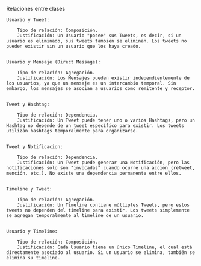 Relaciones entre clases

    Usuario y Tweet:

        Tipo de relación: Composición.
        Justificación: Un Usuario "posee" sus Tweets, es decir, si un usuario es eliminado, sus tweets también se eliminan. Los tweets no pueden existir sin un usuario que los haya creado.


    Usuario y Mensaje (Direct Message):

        Tipo de relación: Agregación.
        Justificación: Los Mensajes pueden existir independientemente de los usuarios, ya que un mensaje es un intercambio temporal. Sin embargo, los mensajes se asocian a usuarios como remitente y receptor.


    Tweet y Hashtag:

        Tipo de relación: Dependencia.
        Justificación: Un Tweet puede tener uno o varios Hashtags, pero un Hashtag no depende de un tweet específico para existir. Los tweets utilizan hashtags temporalmente para organizarse.


    Tweet y Notificacion:

        Tipo de relación: Dependencia.
        Justificación: Un Tweet puede generar una Notificación, pero las notificaciones solo son "invocadas" cuando ocurre una acción (retweet, mención, etc.). No existe una dependencia permanente entre ellos.


    Timeline y Tweet:

        Tipo de relación: Agregación.
        Justificación: Un Timeline contiene múltiples Tweets, pero estos tweets no dependen del timeline para existir. Los tweets simplemente se agregan temporalmente al timeline de un usuario.


    Usuario y Timeline:

        Tipo de relación: Composición.
        Justificación: Cada Usuario tiene un único Timeline, el cual está directamente asociado al usuario. Si un usuario se elimina, también se elimina su timeline.
